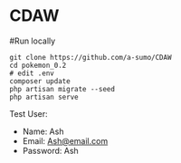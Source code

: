 # CDAW

#Run locally
```
git clone https://github.com/a-sumo/CDAW
cd pokemon_0.2
# edit .env
composer update
php artisan migrate --seed
php artisan serve 
```

Test User:
- Name: Ash
- Email: Ash@email.com
- Password: Ash
